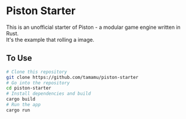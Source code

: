 # Piston Starter

This is an unofficial starter of Piston - a modular game engine written in Rust.  
It's the example that rolling a image.

## To Use
```bash
# Clone this repository
git clone https://github.com/tamamu/piston-starter
# Go into the repository
cd piston-starter
# Install dependencies and build
cargo build
# Run the app
cargo run
```
